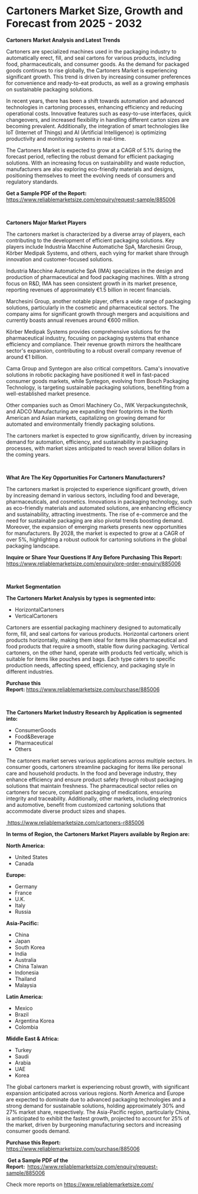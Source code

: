 <p><h1>Cartoners Market Size, Growth and Forecast from 2025 - 2032</h1></p><p><strong>Cartoners Market Analysis and Latest Trends</strong></p>
<p><p>Cartoners are specialized machines used in the packaging industry to automatically erect, fill, and seal cartons for various products, including food, pharmaceuticals, and consumer goods. As the demand for packaged goods continues to rise globally, the Cartoners Market is experiencing significant growth. This trend is driven by increasing consumer preferences for convenience and ready-to-eat products, as well as a growing emphasis on sustainable packaging solutions.</p><p>In recent years, there has been a shift towards automation and advanced technologies in cartoning processes, enhancing efficiency and reducing operational costs. Innovative features such as easy-to-use interfaces, quick changeovers, and increased flexibility in handling different carton sizes are becoming prevalent. Additionally, the integration of smart technologies like IoT (Internet of Things) and AI (Artificial Intelligence) is optimizing productivity and monitoring systems in real-time.</p><p>The Cartoners Market is expected to grow at a CAGR of 5.1% during the forecast period, reflecting the robust demand for efficient packaging solutions. With an increasing focus on sustainability and waste reduction, manufacturers are also exploring eco-friendly materials and designs, positioning themselves to meet the evolving needs of consumers and regulatory standards.</p></p>
<p><strong>Get a Sample PDF of the Report:&nbsp;</strong> <a href="https://www.reliablemarketsize.com/enquiry/request-sample/885006?utm_campaign=2313&utm_medium=2&utm_source=Github&utm_content=ia&utm_term=16022025&utm_id=cartoners">https://www.reliablemarketsize.com/enquiry/request-sample/885006</a></p>
<p>&nbsp;</p>
<p><strong>Cartoners Major Market Players</strong></p>
<p><p>The cartoners market is characterized by a diverse array of players, each contributing to the development of efficient packaging solutions. Key players include Industria Macchine Automatiche SpA, Marchesini Group, Körber Medipak Systems, and others, each vying for market share through innovation and customer-focused solutions.</p><p>Industria Macchine Automatiche SpA (IMA) specializes in the design and production of pharmaceutical and food packaging machines. With a strong focus on R&D, IMA has seen consistent growth in its market presence, reporting revenues of approximately €1.5 billion in recent financials.</p><p>Marchesini Group, another notable player, offers a wide range of packaging solutions, particularly in the cosmetic and pharmaceutical sectors. The company aims for significant growth through mergers and acquisitions and currently boasts annual revenues around €600 million.</p><p>Körber Medipak Systems provides comprehensive solutions for the pharmaceutical industry, focusing on packaging systems that enhance efficiency and compliance. Their revenue growth mirrors the healthcare sector's expansion, contributing to a robust overall company revenue of around €1 billion.</p><p>Cama Group and Syntegon are also critical competitors. Cama's innovative solutions in robotic packaging have positioned it well in fast-paced consumer goods markets, while Syntegon, evolving from Bosch Packaging Technology, is targeting sustainable packaging solutions, benefiting from a well-established market presence.</p><p>Other companies such as Omori Machinery Co., IWK Verpackungstechnik, and ADCO Manufacturing are expanding their footprints in the North American and Asian markets, capitalizing on growing demand for automated and environmentally friendly packaging solutions.</p><p>The cartoners market is expected to grow significantly, driven by increasing demand for automation, efficiency, and sustainability in packaging processes, with market sizes anticipated to reach several billion dollars in the coming years.</p></p>
<p>&nbsp;</p>
<p><strong>What Are The Key Opportunities For Cartoners Manufacturers?</strong></p>
<p><p>The cartoners market is projected to experience significant growth, driven by increasing demand in various sectors, including food and beverage, pharmaceuticals, and cosmetics. Innovations in packaging technology, such as eco-friendly materials and automated solutions, are enhancing efficiency and sustainability, attracting investments. The rise of e-commerce and the need for sustainable packaging are also pivotal trends boosting demand. Moreover, the expansion of emerging markets presents new opportunities for manufacturers. By 2028, the market is expected to grow at a CAGR of over 5%, highlighting a robust outlook for cartoning solutions in the global packaging landscape.</p></p>
<p><strong>Inquire or Share Your Questions If Any Before Purchasing This Report:</strong> <a href="https://www.reliablemarketsize.com/enquiry/pre-order-enquiry/885006?utm_campaign=2313&utm_medium=2&utm_source=Github&utm_content=ia&utm_term=16022025&utm_id=cartoners">https://www.reliablemarketsize.com/enquiry/pre-order-enquiry/885006</a></p>
<p>&nbsp;</p>
<p><strong>Market Segmentation</strong></p>
<p><strong>The Cartoners Market Analysis by types is segmented into:</strong></p>
<p><ul><li>HorizontalCartoners</li><li>VerticalCartoners</li></ul></p>
<p><p>Cartoners are essential packaging machinery designed to automatically form, fill, and seal cartons for various products. Horizontal cartoners orient products horizontally, making them ideal for items like pharmaceutical and food products that require a smooth, stable flow during packaging. Vertical cartoners, on the other hand, operate with products fed vertically, which is suitable for items like pouches and bags. Each type caters to specific production needs, affecting speed, efficiency, and packaging style in different industries.</p></p>
<p><strong>Purchase this Report:&nbsp;</strong><a href="https://www.reliablemarketsize.com/purchase/885006?utm_campaign=2313&utm_medium=2&utm_source=Github&utm_content=ia&utm_term=16022025&utm_id=cartoners">https://www.reliablemarketsize.com/purchase/885006</a></p>
<p>&nbsp;</p>
<p><strong>The Cartoners Market Industry Research by Application is segmented into:</strong></p>
<p><ul><li>ConsumerGoods</li><li>Food&Beverage</li><li>Pharmaceutical</li><li>Others</li></ul></p>
<p><p>The cartoners market serves various applications across multiple sectors. In consumer goods, cartoners streamline packaging for items like personal care and household products. In the food and beverage industry, they enhance efficiency and ensure product safety through robust packaging solutions that maintain freshness. The pharmaceutical sector relies on cartoners for secure, compliant packaging of medications, ensuring integrity and traceability. Additionally, other markets, including electronics and automotive, benefit from customized cartoning solutions that accommodate diverse product sizes and shapes.</p></p>
<p><a href="https://www.reliablemarketsize.com/cartoners-r885006?utm_campaign=2313&utm_medium=2&utm_source=Github&utm_content=ia&utm_term=16022025&utm_id=cartoners">&nbsp;https://www.reliablemarketsize.com/cartoners-r885006</a></p>
<p><strong>In terms of Region, the Cartoners Market Players available by Region are:</strong></p>
<p>
    <p> <strong> North America: </strong>
        <ul>
            <li>United States</li>
            <li>Canada</li>
        </ul>
        </p> 
    <p> <strong> Europe: </strong>
        <ul>
            <li>Germany</li>
            <li>France</li>
            <li>U.K.</li>
            <li>Italy</li>
            <li>Russia</li>
        </ul>
        </p> 
    <p> <strong> Asia-Pacific: </strong>
        <ul>
            <li>China</li>
            <li>Japan</li>
            <li>South Korea</li>
            <li>India</li>
            <li>Australia</li>
            <li>China Taiwan</li>
            <li>Indonesia</li>
            <li>Thailand</li>
            <li>Malaysia</li>
        </ul>
        </p> 
    <p> <strong> Latin America: </strong>
        <ul>
            <li>Mexico</li>
            <li>Brazil</li>
            <li>Argentina Korea</li>
            <li>Colombia</li>
        </ul>
        </p> 
    <p> <strong> Middle East & Africa: </strong>
        <ul>
            <li>Turkey</li>
            <li>Saudi</li>
            <li>Arabia</li>
            <li>UAE</li>
            <li>Korea</li>
        </ul>
    </p>
    </p>
<p><p>The global cartoners market is experiencing robust growth, with significant expansion anticipated across various regions. North America and Europe are expected to dominate due to advanced packaging technologies and a strong demand for sustainable solutions, holding approximately 30% and 27% market share, respectively. The Asia-Pacific region, particularly China, is anticipated to exhibit the fastest growth, projected to account for 25% of the market, driven by burgeoning manufacturing sectors and increasing consumer goods demand.</p></p>
<p><strong>Purchase this Report: </strong><a href="https://www.reliablemarketsize.com/purchase/885006?utm_campaign=2313&utm_medium=2&utm_source=Github&utm_content=ia&utm_term=16022025&utm_id=cartoners">https://www.reliablemarketsize.com/purchase/885006</a></p>
<p>&nbsp;<strong>Get a Sample PDF of the Report:&nbsp;&nbsp;</strong><a href="https://www.reliablemarketsize.com/enquiry/request-sample/885006?utm_campaign=2313&utm_medium=2&utm_source=Github&utm_content=ia&utm_term=16022025&utm_id=cartoners">https://www.reliablemarketsize.com/enquiry/request-sample/885006</a></p>
<p><strong></strong></p>
<p>Check more reports on <a href="https://www.reliablemarketsize.com/?utm_campaign=2313&utm_medium=2&utm_source=Github&utm_content=ia&utm_term=16022025&utm_id=cartoners">https://www.reliablemarketsize.com/</a></p>